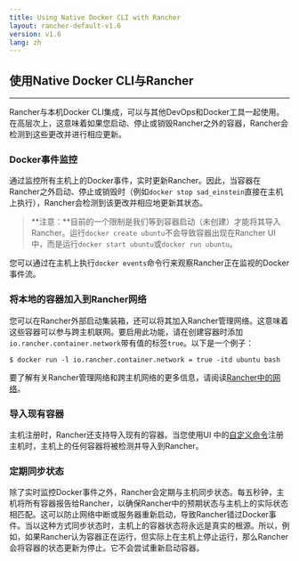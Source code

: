 ```yaml
---
title: Using Native Docker CLI with Rancher
layout: rancher-default-v1.6
version: v1.6
lang: zh
---
```


## 使用Native Docker CLI与Rancher

------

Rancher与本机Docker CLI集成，可以与其他DevOps和Docker工具一起使用。在高层次上，这意味着如果您启动、停止或销毁Rancher之外的容器，Rancher会检测到这些更改并进行相应更新。

### Docker事件监控

通过监控所有主机上的Docker事件，实时更新Rancher。因此，当容器在Rancher之外启动、停止或销毁时（例如`docker stop sad_einstein`直接在主机上执行），Rancher会检测到该更改并相应地更新其状态。

> **注意：**目前的一个限制是我们等到容器启动（未创建）才能将其导入Rancher。运行`docker create ubuntu`不会导致容器出现在Rancher UI中，而是运行`docker start ubuntu`或`docker run ubuntu`。

您可以通过在主机上执行`docker events`命令行来观察Rancher正在监视的Docker事件流。

### 将本地的容器加入到Rancher网络

您可以在Rancher外部启动集装箱，还可以将其加入Rancher管理网络。这意味着这些容器可以参与跨主机联网。要启用此功能，请在创建容器时添加`io.rancher.container.network`带有值的标签`true`。以下是一个例子：

```
$ docker run -l io.rancher.container.network = true -itd ubuntu bash
```

要了解有关Rancher管理网络和跨主机网络的更多信息，请阅读[Rancher中的网络]({{site.baseurl}}/rancher/{{page.version}}/{{page.lang}}/rancher-services/networking)。

### 导入现有容器

主机注册时，Rancher还支持导入现有的容器。当您使用UI 中的[自定义命令]({{site.baseurl}}/rancher/{{page.version}}/{{page.lang}}//hosts/custom)注册主机时，主机上的任何容器将被检测并导入到Rancher。

### 定期同步状态

除了实时监控Docker事件之外，Rancher会定期与主机同步状态。每五秒钟，主机将所有容器报告给Rancher，以确保Rancher中的预期状态与主机上的实际状态相匹配。这可以防止网络中断或服务器重新启动，导致Rancher错过Docker事件。当以这种方式同步状态时，主机上的容器状态将永远是真实的根源。所以，例如，如果Rancher认为容器正在运行，但实际上在主机上停止运行，那么Rancher会将容器的状态更新为停止。它不会尝试重新启动容器。